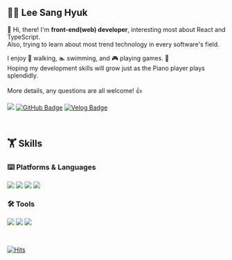 

## 🧑‍💻 Lee Sang Hyuk

👋 Hi, there! I'm **front-end(web) developer**, interesting most about React and TypeScript.  
Also, trying to learn about most trend technology in every software's field.  

I enjoy 🚶 walking, 🏊 swimming, and 🎮 playing games. 🙆  
Hoping my development skills will grow just as the Piano player plays splendidly.  
<br/>
More details, any questions are all welcome! 👍

![](https://img.shields.io/badge/Gmail-EA4335?style=flat-square&logo=Gmail&logoColor=white)
[![GitHub Badge](https://img.shields.io/badge/GitHub-181717?style=flat&logo=GitHub&link=https://github.com/sanghyuk-2i)](https://github.com/sanghyuk-2i)
[![Velog Badge](https://img.shields.io/badge/-Velog-20c997?style=flat&link=https://velog.io/@desummit98)](https://velog.io/@desummit98)

<br/>

## 🏋️ Skills

### ⌨️ Platforms & Languages

![](https://img.shields.io/badge/JavaScript-F7DF1E?style=flat-square&logo=JavaScript&logoColor=black)
![](https://img.shields.io/badge/TypeScript-3178C6?style=flat-square&logo=TypeScript&logoColor=white)
![](https://img.shields.io/badge/React-61DAFB?style=flat-square&logo=React&logoColor=white)
![](https://img.shields.io/badge/ReactNative-61DAFB?style=flat-square&logo=React&logoColor=white)
<br/>

### 🛠 Tools

![](https://img.shields.io/badge/Firebase-FFCA28?style=flat-square&logo=Firebase&logoColor=black)
![](https://img.shields.io/badge/Code-007ACC?style=flat-square&logo=VisualStudioCode&logoColor=white)
![](https://img.shields.io/badge/Git-F1502F?style=flat-square&logo=Git&logoColor=3E2C00)

<br/>

[![Hits](https://hits.seeyoufarm.com/api/count/incr/badge.svg?url=https%3A%2F%2Fgithub.com%2Fsanghyuk-2i&count_bg=%2379C83D&title_bg=%23555555&icon=&icon_color=%23E7E7E7&title=hits&edge_flat=true)](https://hits.seeyoufarm.com)